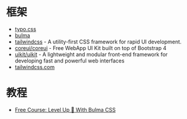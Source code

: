 框架
=======

- [typo.css](https://github.com/sofish/typo.css)
- [bulma](https://github.com/jgthms/bulma)
- [tailwindcss](https://github.com/tailwindcss/tailwindcss) - A utility-first CSS framework for rapid UI development.
- [coreui/coreui](https://github.com/coreui/coreui) - Free WebApp UI Kit built on top of Bootstrap 4
- [uikit/uikit](https://github.com/uikit/uikit) - A lightweight and modular front-end framework for developing fast and powerful web interfaces
- [tailwindcss.com](https://github.com/tailwindlabs/tailwindcss.com)

# 教程

- [Free Course: Level Up 🍄 With Bulma CSS](https://medium.freecodecamp.org/free-course-level-up-with-bulma-css-d82dcb4b980a)
